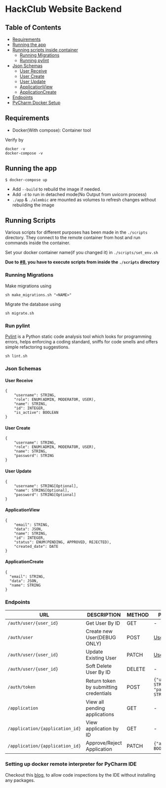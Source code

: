 # HackClub Website Backend

## Table of Contents
- [Requirements](#requirements)
- [Running the app](#running-the-app)
- [Running scripts inside container](#running-scripts)
    - [Running Migrations](#running-migrations)
    - [Running pylint](#run-pylint)
- [Json Schemas](#json-schemas)
    - [User Receive](#user-receive)
    - [User Create](#user-create)
    - [User Update](#user-update)
    - [ApplicationView](#applicationview)
    - [ApplicationCreate](#applicationcreate)
- [Endpoints](#endpoints)
- [PyCharm Docker Setup](#setting-up-docker-remote-interpreter-for-PyCharm-IDE)

## Requirements
- Docker(With compose): Container tool

Verify by
```
docker -v
docker-compose -v
```  

## Running the app
`$ docker-compose up`
- Add `--build` to rebuild the image if needed.
- Add `-d` to run in detached mode(No Output from uvicorn process)
- `./app` & `./alembic` are mounted as volumes to refresh changes without rebuilding the image


## Running Scripts

Various scripts for different purposes has been made in the `./scripts` directory. 
They connect to the remote container from host and run commands inside the container.

Set your docker container name(if you changed it) in `./scripts/set_env.sh`

**Due to [#8](https://github.com/HackClubRIT/website-backend/issues/8), you have to execute scripts from inside the `./scripts` directory**

### Running Migrations

Make migrations using

```
sh make_migrations.sh "<NAME>"
```

Migrate the database using

```
sh migrate.sh
```

### Run pylint

[Pylint](https://pypi.org/project/pylint/) is a Python static code analysis tool which looks for programming errors, helps enforcing a coding standard, sniffs for code smells and offers simple refactoring suggestions.

```
sh lint.sh
```

### Json Schemas 

#### User Receive
```
{
    "username": STRING, 
    "role": ENUM(ADMIN, MODERATOR, USER), 
    "name": STRING, 
    "id": INTEGER, 
    "is_active": BOOLEAN
}
```

#### User Create
```
{
    "username": STRING, 
    "role": ENUM(ADMIN, MODERATOR, USER), 
    "name": STRING,
    "password": STRING
}
```

#### User Update
```
{
    "username": STRING[Optional],
    "name": STRING[Optional],
    "password": STRING[Optional]
}
```
#### ApplicationView
```
{
    "email": STRING,
    "data": JSON,
    "name": STRING,
    "id": INTEGER,
    "status": ENUM(PENDING, APPROVED, REJECTED),
    "created_date": DATE 
}
```
#### ApplicationCreate
```
{
  "email": STRING,
  "data": JSON,
  "name": STRING
}
```


### Endpoints
| URL | DESCRIPTION |METHOD | PARAMS | AUTHENTICATED | RESPONSE |
| --- | --- | --- | --- | --- | --- |
| `/auth/user/{user_id}` | Get User By ID | GET | - | No | [User](#user-receive) |
| `/auth/user` | Create new User(DEBUG ONLY) | POST | [UserCreate](#user-create) | No | [User](#user-receive) |
| `/auth/user/{user_id}` | Update Existing User | PATCH | [UserUpdate](#user-update) | Yes |  [User](#user-receive) |
| `/auth/user/{user_id}` | Soft Delete User By ID | DELETE | - | Yes |  - |
| `/auth/token` | Return token by submitting credentials | POST | `{"username": STRING, "password": STRING}` | No | `{"access_token": "string", "token_type": "string"}` |
| `/application` | View all pending applications | GET | - | Yes | [List(ApplicationView)](#applicationview) |
| `/application/{application_id}` | View application by ID | GET | - | No | [ApplicationView](#applicationview) |
| `/application/{application_id}` | Approve/Reject Application | PATCH | `{"approved": BOOLEAN}` | Yes | - |  


### Setting up docker remote interpreter for PyCharm IDE
Checkout this [blog](https://blog.jetbrains.com/pycharm/2015/12/using-docker-in-pycharm/), to allow code inspections by the IDE without installing any packages.